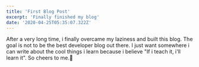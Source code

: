 ```yaml
---
title: 'First Blog Post'
excerpt: 'Finally finished my blog'
date: '2020-04-25T05:35:07.322Z'
---
```


After a very long time, i finally overcame my laziness and built this blog. The goal is not to be the best developer blog out there. I just want somewhere i can write about the cool things i learn because i believe "If i teach it, i'll learn it".
So cheers to me.🥂
